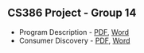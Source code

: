 ## CS386 Project - Group 14

* Program Description - [PDF](D1.1-group-14.pdf), [Word](D1.1-group-14.docx)
* Consumer Discovery - [PDF](D1.2-group-14.pdf), [Word](D1.2-group-14.docx)

